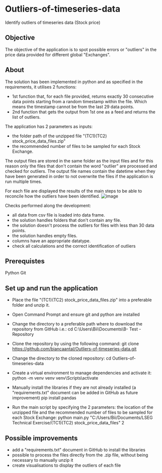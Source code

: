 # Outliers-of-timeseries-data
Identify outliers of timeseries data (Stock price)


## Objective
The objective of the application is to spot possible errors or "outliers" in the price data provided for different global "Exchanges".

## About
The solution has been implemented in python and as specified in the requirements, it utilises 2 functions:
* 1st function that, for each file provided, returns exactly 30 consecutive data points starting from a random timestamp within the file. Which means the timestamp cannot be from the last 29 data points.
* 2nd function that gets the output from 1st one as a feed and returns the list of outliers.

The application has 2 parameters as inputs: 
* the folder path of the unzipped file "(TC1)(TC2) stock_price_data_files.zip"
* the recommended number of files to be sampled for each Stock Exchange.

The output files are stored in the same folder as the input files and for this reason only the files that don't contain the word "outlier" are processed and checked for outliers. 
The output file names contain the datetime when they have been generated in order to not overwrite the files if the application is run multiple times.

For each file are displayed the results of the main steps to be able to reconcile how the outliers have been identified.
![image](https://github.com/biancaantal/Outliers-of-timeseries-data/assets/175165288/ee3356a9-f46f-4ab7-8b7f-3b135466e128)


Checks performed along the development:
* all data from csv file is loaded into data frame.
* the solution handles folders that don't contain any file.
* the solution doesn't process the outliers for files with less than 30 data points.
* the solution handles empty files.
* columns have an appropriate datatype.
* check all calculations and the correct identification of outliers

## Prerequistes
Python
Git

## Set up and run the application
* Place the file "(TC1)(TC2) stock_price_data_files.zip" into a preferable folder and unzip it.

* Open Command Prompt and ensure git and python are installed

* Change the directory to a preferable path where to download the repository from GitHub
i.e.: cd C:\Users\Bii\Documents\B- Test - Repository

* Clone the repository by using the following command:
git clone https://github.com/biancaantal/Outliers-of-timeseries-data.git

* Change the directory to the cloned repository:
cd Outliers-of-timeseries-data

* Create a virtual environment to manage dependencies and activate it:
python -m venv venv
venv\Scripts\activate

* Manually install the libraries if they are not already installed (a "requirements.txt" document can be added in GitHub as future improvement)
pip install pandas

* Run the main script by specifying the 2 parameters: the location of the unzipped file and the recommended number of files to be sampled for each Stock Exchange:
python main.py "C:/Users/Bii/Documents/LSEG Technical Exercise/(TC1)(TC2) stock_price_data_files" 2

## Possible improvements
* add a "requirements.txt" document in GitHub to install the libraries
* possible to process the files directly from the .zip file, without being necessary to manually unzip it
* create visualisations to display the outliers of each file
